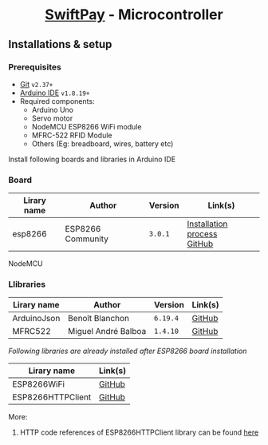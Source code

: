 <h1 align="center">

[SwiftPay](https://github.com/farhan2077/swiftpay) - Microcontroller

</h1>

## Installations & setup

### Prerequisites

- [Git](https://git-scm.com/) `v2.37+`
- [Arduino IDE](https://www.arduino.cc/en/software) `v1.8.19+`
- Required components:
  - Arduino Uno
  - Servo motor
  - NodeMCU ESP8266 WiFi module
  - MFRC-522 RFID Module
  - Others (Eg: breadboard, wires, battery etc)

Install following boards and libraries in Arduino IDE

### Board

| Lirary name | Author            | Version | Link(s)                                                                                                                                     |
| ----------- | ----------------- | ------- | ------------------------------------------------------------------------------------------------------------------------------------------- |
| esp8266     | ESP8266 Community | `3.0.1` | [Installation process](https://arduino-esp8266.readthedocs.io/en/latest/installing.html) <br/> [GitHub](https://github.com/esp8266/Arduino) |

NodeMCU

### Llibraries

| Lirary name | Author              | Version  | Link(s)                                            |
| ----------- | ------------------- | -------- | -------------------------------------------------- |
| ArduinoJson | Benoît Blanchon     | `6.19.4` | [GitHub](https://github.com/bblanchon/ArduinoJson) |
| MFRC522     | Miguel André Balboa | `1.4.10` | [GitHub](https://github.com/miguelbalboa/rfid)     |

_Following libraries are already installed after ESP8266 board installation_

| Lirary name       | Link(s)                                                                              |
| ----------------- | ------------------------------------------------------------------------------------ |
| ESP8266WiFi       | [GitHub](https://github.com/esp8266/Arduino/tree/master/libraries/ESP8266WiFi)       |
| ESP8266HTTPClient | [GitHub](https://github.com/esp8266/Arduino/tree/master/libraries/ESP8266HTTPClient) |

More:

1. HTTP code references of ESP8266HTTPClient library can be found [here](https://github.com/esp8266/Arduino/blob/137d421fdd27fc612c8a63ec6dda02a14a28771f/libraries/ESP8266HTTPClient/src/ESP8266HTTPClient.h)
